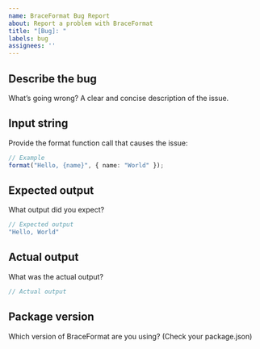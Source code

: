 ```yaml
---
name: BraceFormat Bug Report
about: Report a problem with BraceFormat
title: "[Bug]: "
labels: bug
assignees: ''
---
```


## Describe the bug

What’s going wrong? A clear and concise description of the issue.

## Input string

Provide the format function call that causes the issue:

```ts
// Example
format("Hello, {name}", { name: "World" });
```

## Expected output

What output did you expect?

```ts
// Expected output
"Hello, World"
```

## Actual output

What was the actual output?

```ts
// Actual output
```

## Package version
Which version of BraceFormat are you using? (Check your package.json)
